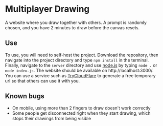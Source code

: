 # Multiplayer Drawing
A website where you draw together with others. A prompt is randomly chosen, and you have 2 minutes to draw before the canvas resets.
## Use
To use, you will need to self-host the project. Download the repository, then navigate into the project directory and type `npm install` in the terminal. Finally, navigate to the `server` directory and use [node.js](https://nodejs.org/en) by typing `node .` or `node index.js`. The website should be available on http://localhost:3000/. You can use a service such as [TryCloudFlare](https://developers.cloudflare.com/cloudflare-one/connections/connect-networks/do-more-with-tunnels/trycloudflare/) to generate a free temporary url so that others can use it with you.

## Known bugs
- On mobile, using more than 2 fingers to draw doesn't work correctly
- Some people get disconnected right when they start drawing, which stops their drawings from being visible